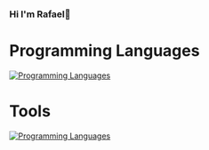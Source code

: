### Hi I'm Rafael👋

# Programming Languages

[![Programming Languages](https://skillicons.dev/icons?i=c,cpp,py,rust,bash,js,matlab)](https://skillicons.dev)

# Tools
[![Programming Languages](https://skillicons.dev/icons?i=linux,neovim,vscode)](https://skillicons.dev)


<!--
**Rafififi/Rafififi** is a ✨ _special_ ✨ repository because its `README.md` (this file) appears on your GitHub profile.

Here are some ideas to get you started:

- 🔭 I’m currently working on ...
- 🌱 I’m currently learning ...
- 👯 I’m looking to collaborate on ...
- 🤔 I’m looking for help with ...
- 💬 Ask me about ...
- 📫 How to reach me: ...
- 😄 Pronouns: ...
- ⚡ Fun fact: ...
-->
